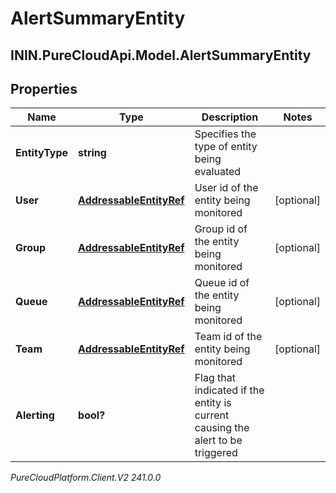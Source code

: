# AlertSummaryEntity

## ININ.PureCloudApi.Model.AlertSummaryEntity

## Properties

|Name | Type | Description | Notes|
|------------ | ------------- | ------------- | -------------|
| **EntityType** | **string** | Specifies the type of entity being evaluated | |
| **User** | [**AddressableEntityRef**](AddressableEntityRef) | User id of the entity being monitored | [optional] |
| **Group** | [**AddressableEntityRef**](AddressableEntityRef) | Group id of the entity being monitored | [optional] |
| **Queue** | [**AddressableEntityRef**](AddressableEntityRef) | Queue id of the entity being monitored | [optional] |
| **Team** | [**AddressableEntityRef**](AddressableEntityRef) | Team id of the entity being monitored | [optional] |
| **Alerting** | **bool?** | Flag that indicated if the entity is current causing the alert to be triggered | |



_PureCloudPlatform.Client.V2 241.0.0_
